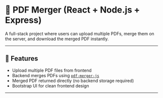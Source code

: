 # 📄 PDF Merger (React + Node.js + Express)

A full-stack project where users can upload multiple PDFs, merge them on the server, and download the merged PDF instantly.

---

## 🚀 Features
- Upload multiple PDF files from frontend
- Backend merges PDFs using [`pdf-merger-js`](https://www.npmjs.com/package/pdf-merger-js)
- Merged PDF returned directly (no backend storage required)
- Bootstrap UI for clean frontend design

---


